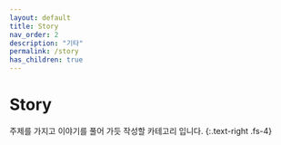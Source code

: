 ```yaml
---
layout: default
title: Story
nav_order: 2
description: "기타"
permalink: /story
has_children: true
---
```


# **Story**
주제를 가지고 이야기를 풀어 가듯 작성할 카테고리 입니다.
{:.text-right .fs-4}

